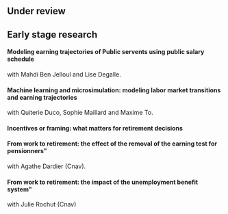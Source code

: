 ## Under review

## Early stage research  


#### Modeling earning trajectories of Public servents using public salary schedule
with Mahdi Ben Jelloul and Lise Degalle. 

#### Machine learning and microsimulation: modeling labor market transitions and earning trajectories
with Quiterie Duco, Sophie Maillard and Maxime To.


#### Incentives or framing: what matters for retirement decisions

#### From work to retirement: the effect of the removal of the earning test for pensionners"
 with Agathe Dardier (Cnav). 
 
#### From work to retirement: the impact of the unemployment benefit system"
with Julie Rochut (Cnav)
